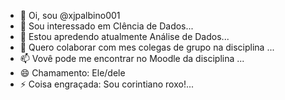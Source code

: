 - 👋 Oi, sou @xjpalbino001
- 👀 Sou interessado em CIência de Dados...
- 🌱 Estou apredendo atualmente Análise de Dados...
- 💞️ Quero colaborar com mes colegas de grupo na disciplina ...
- 📫 Vovê pode me encontrar no Moodle da disciplina  ...
- 😄 Chamamento: Ele/dele
- ⚡ Coisa engraçada: Sou corintiano roxo!...

<!---
xjpalbino001/xjpalbino001 is a ✨ special ✨ repository because its `README.md` (this file) appears on your GitHub profile.
You can click the Preview link to take a look at your changes.
--->
